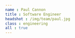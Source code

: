 ```yaml
---
name : Paul Cannon
title : Software Engineer
headshot : /img/team/paul.jpg
class : engineering
all : true
---
```

